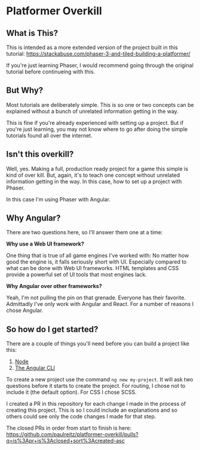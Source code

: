 # Platformer Overkill

## What is This?
This is intended as a more extended version of the project built in this tutorial: https://stackabuse.com/phaser-3-and-tiled-building-a-platformer/

If you're just learning Phaser, I would recommend going through the original tutorial before continueing with this.

## But Why?
Most tutorials are deliberately simple. This is so one or two concepts can be explained without a bunch of unrelated information getting in the way.

This is fine if you're already experienced with setting up a project. But if you're just learning, you may not know where to go after doing the simple tutorials found all over the internet.

## Isn't this overkill?
Well, yes. Making a full, production ready project for a game this simple is kind of over kill. But, again, it's to teach one concept without unrelated information getting in the way. In this case, how to set up a project with Phaser.

In this case I'm using Phaser with Angular.

## Why Angular?
There are two questions here, so I'll answer them one at a time:

**Why use a Web UI framework?**

One thing that is true of all game engines I've worked with: No matter how good the engine is, it falls seriously short with UI. Especially compared to what can be done with Web UI frameworks. HTML templates and CSS provide a powerful set of UI tools that most engines lack.

**Why Angular over other frameworks?**

Yeah, I'm not pulling the pin on that grenade. Everyone has their favorite. Admittadly I've only work with Angular and React. For a number of reasons I chose Angular.

## So how do I get started?
There are a couple of things you'll need before you can build a project like this:
1. [Node](https://nodejs.org/)
1. [The Angular CLI](https://angular.io/cli)

To create a new project use the command `ng new my-project`. It will ask two questions before it starts to create the project. For routing, I chose not to include it (the default option). For CSS I chose SCSS.

I created a PR in this repository for each change I made in the process of creating this project.
This is so I could include an explanations and so others could see only the code changes I made for that step.

The closed PRs in order from start to finish is here: https://github.com/paulreitz/platformer-overkill/pulls?q=is%3Apr+is%3Aclosed+sort%3Acreated-asc


